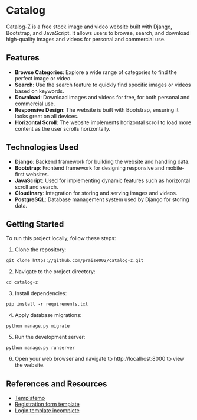 # Catalog
Catalog-Z is a free stock image and video website built with Django, Bootstrap, and JavaScript. It allows users to browse, search, and download high-quality images and videos for personal and commercial use.

## Features
- **Browse Categories**: Explore a wide range of categories to find the perfect image or video.
- **Search**: Use the search feature to quickly find specific images or videos based on keywords.
- **Download**: Download images and videos for free, for both personal and commercial use.
- **Responsive Design**: The website is built with Bootstrap, ensuring it looks great on all devices.
- **Horizontal Scroll**: The website implements horizontal scroll to load more content as the user scrolls horizontally.

## Technologies Used
- **Django**: Backend framework for building the website and handling data.
- **Bootstrap**: Frontend framework for designing responsive and mobile-first websites.
- **JavaScript**: Used for implementing dynamic features such as horizontal scroll and search.
- **Cloudinary**: Integration for storing and serving images and videos.
- **PostgreSQL**: Database management system used by Django for storing data.

## Getting Started
To run this project locally, follow these steps:
1. Clone the repository:
```
git clone https://github.com/praise002/catalog-z.git
```
2. Navigate to the project directory:
```
cd catalog-z
```
3. Install dependencies:
```
pip install -r requirements.txt
```
4. Apply database migrations:
```
python manage.py migrate
```
5. Run the development server:
```
python manage.py runserver
```
6. Open your web browser and navigate to http://localhost:8000 to view the website.

## References and Resources
- [Templatemo](https://templatemo.com)
- [Registration form template](https://mdbootstrap.com/docs/standard/extended/registration/)
- [Login template incomplete](https://mdbootstrap.com/docs/standard/extended/login/)